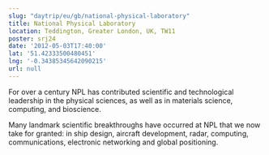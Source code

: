 ```yaml
---
slug: "daytrip/eu/gb/national-physical-laboratory"
title: National Physical Laboratory
location: Teddington, Greater London, UK, TW11
poster: srj24
date: '2012-05-03T17:40:00'
lat: '51.42333500480451'
lng: '-0.34385345642090215'
url: null
---
```


For over a century NPL has contributed scientific and technological leadership in the physical sciences, as well as in materials science, computing, and bioscience.

Many landmark scientific breakthroughs have occurred at NPL that we now take for granted: in ship design, aircraft development, radar, computing, communications, electronic networking and global positioning.
